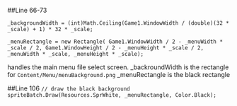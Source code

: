 ##Line 66-73

`_backgroundWidth = (int)Math.Ceiling(Game1.WindowWidth / (double)(32 * _scale) + 1) * 32 * _scale;`

`_menuRectangle = new Rectangle(
   Game1.WindowWidth / 2 - _menuWidth * _scale / 2,
   Game1.WindowHeight / 2 - _menuHeight * _scale / 2, _menuWidth * _scale, _menuHeight * _scale);`

handles the main menu file select screen.
_backroundWidth is the rectangle for `Content/Menu/menuBackground.png`
_menuRectangle is the black rectangle


##Line 106 
`// draw the black background
 spriteBatch.Draw(Resources.SprWhite, _menuRectangle, Color.Black);`
